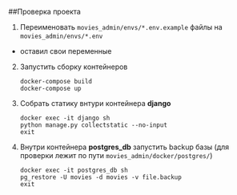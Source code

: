 
##Проверка проекта

1. Переименовать ```movies_admin/envs/*.env.example``` файлы на ```movies_admin/envs/*.env```

* оставил свои переменные

2. Запустить сборку контейнеров 
    ```
    docker-compose build
    docker-compose up
    ```
   
3. Собрать статику внтури контейнера **django**
   ```
   docker exec -it django sh
   python manage.py collectstatic --no-input
   exit
   ```

4. Внутри контейнера **postgres_db** запустить backup базы 
   (для проверки лежит по пути ```movies_admin/docker/postgres/```)
    ```
    docker exec -it postgres_db sh
    pg_restore -U movies -d movies -v file.backup
    exit
    ```

